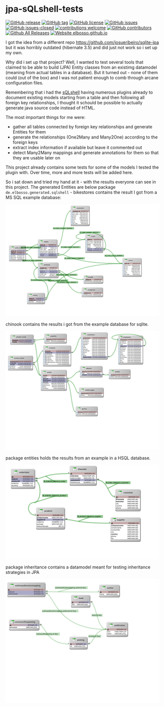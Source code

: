 # jpa-sQLshell-tests

<!---
[![start with why](https://img.shields.io/badge/start%20with-why%3F-brightgreen.svg?style=flat)](http://www.ted.com/talks/simon_sinek_how_great_leaders_inspire_action)
--->
[![GitHub release](https://img.shields.io/github/release/elbosso/jpa-sQLshell-tests/all.svg?maxAge=1)](https://GitHub.com/elbosso/jpa-sQLshell-tests/releases/)
[![GitHub tag](https://img.shields.io/github/tag/elbosso/jpa-sQLshell-tests.svg)](https://GitHub.com/elbosso/jpa-sQLshell-tests/tags/)
[![GitHub license](https://img.shields.io/github/license/elbosso/jpa-sQLshell-tests.svg)](https://github.com/elbosso/jpa-sQLshell-tests/blob/master/LICENSE)
[![GitHub issues](https://img.shields.io/github/issues/elbosso/jpa-sQLshell-tests.svg)](https://GitHub.com/elbosso/jpa-sQLshell-tests/issues/)
[![GitHub issues-closed](https://img.shields.io/github/issues-closed/elbosso/jpa-sQLshell-tests.svg)](https://GitHub.com/elbosso/jpa-sQLshell-tests/issues?q=is%3Aissue+is%3Aclosed)
[![contributions welcome](https://img.shields.io/badge/contributions-welcome-brightgreen.svg?style=flat)](https://github.com/elbosso/jpa-sQLshell-tests/issues)
[![GitHub contributors](https://img.shields.io/github/contributors/elbosso/jpa-sQLshell-tests.svg)](https://GitHub.com/elbosso/jpa-sQLshell-tests/graphs/contributors/)
[![Github All Releases](https://img.shields.io/github/downloads/elbosso/jpa-sQLshell-tests/total.svg)](https://github.com/elbosso/jpa-sQLshell-tests)
[![Website elbosso.github.io](https://img.shields.io/website-up-down-green-red/https/elbosso.github.io.svg)](https://elbosso.github.io/)


I got the idea from a different repo https://github.com/josueribeiro/sqlite-jpa but it was horribly outdated (hibernate 3.5)
and did just not work so i set up my own. 

Why did i set up that project? Well, I wanted to test several tools that claimed to be able to build (JPA) Entity classes
from an existimg datamodel (meaning from actual tables in a database). But it turned out - none of them could (out
of the box) and I was not patient enough to comb through arcane configuration files.

Remembering that i had the [sQLshell](https://elbosso.github.io/sQLshell) having numerous plugins already to document existing models starting from a table and then following 
all foreign key relationships, I thought it schould be possible to actually generate java source code instead of
HTML.

The most important things for me were:

* gather all tables connected by foreign key relationships and generate Entities for them
* generate the relationships (One2Many and Many2One) according to the foreign keys
* extract index information if available but leave it commented out
* detect Many2Many mappings and generate annotations for them so that they are usable later on

This project already contains some tests for some of the models I tested the plugin with. Over time, more and more tests 
will be added here.

So i sat down and tried my hand at it - with the results everyone can see in this project. 
The generated Entities are below package
`de.elbosso.generated.sqlshell` - bikestores contains the result I got from a MS SQL example database:

![Alt text](./bikestores/src/main/java/de/elbosso/generated/sqlshell/bikestores/model.svg)
 
chinook 
contains the results i got from the example database for sqlite. 

![Alt text](./chinook/src/main/java/de/elbosso/generated/sqlshell/chinook/model.svg)

package entities holds the results from an example 
in a HSQL database.

![Alt text](./entities/src/main/java/de/elbosso/generated/sqlshell/model.svg)

package inheritance contains a datamodel meant for testing inheritance strategies in JPA

![Alt text](./inheritance/src/main/java/de/elbosso/generated/sqlshell/model.svg)

